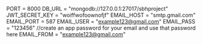 PORT = 8000
DB_URL = "mongodb://127.0.0.1:27017/sbhproject"
JWT_SECRET_KEY = "woiffwofoownofjf"
EMAIL_HOST = "smtp.gmail.com"
EMAIL_PORT = 587
EMAIL_USER = "example123@gmail.com"
EMAIL_PASS = "123456" //create an app password for your email and use that password here
EMAIL_FROM = "example123@gmail.com"
